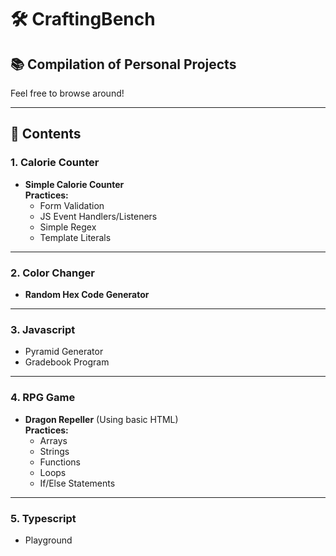 # 🛠️ CraftingBench

## 📚 Compilation of Personal Projects  
Feel free to browse around!

---

## 📌 Contents

### 1. Calorie Counter  
- **Simple Calorie Counter**  
  **Practices:**  
  - Form Validation  
  - JS Event Handlers/Listeners  
  - Simple Regex  
  - Template Literals  

---

### 2. Color Changer  
- **Random Hex Code Generator**

---

### 3. Javascript  
- Pyramid Generator  
- Gradebook Program  

---

### 4. RPG Game  
- **Dragon Repeller** (Using basic HTML)  
  **Practices:**  
  - Arrays  
  - Strings  
  - Functions  
  - Loops  
  - If/Else Statements  

---

### 5. Typescript  
- Playground  
